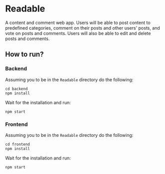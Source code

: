 # Readable

A content and comment web app. Users will be able to post content to predefined categories, comment on their posts and other users' posts, and vote on posts and comments. Users will also be able to edit and delete posts and comments.

## How to run?

### Backend

Assuming you to be in the `Readable` directory do the following:

```
cd backend
npm install
```
Wait for the installation and run:
```
npm start
```

### Frontend

Assuming you to be in the `Readable` directory do the following:

```
cd frontend
npm install
```
Wait for the installation and run:
```
npm start
```

